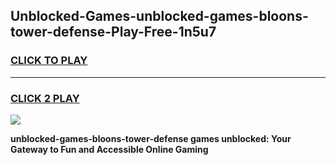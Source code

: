 
## Unblocked-Games-unblocked-games-bloons-tower-defense-Play-Free-1n5u7
<h3>
<a href="https://premium76.site?title=unblocked-games-bloons-tower-defense&ref=24M">CLICK TO PLAY</a></h3>
<hr>

<h3>
<a href="https://premium76.site?title=unblocked-games-bloons-tower-defense&ref=24M">CLICK 2 PLAY</a>
  
</h3>

<a href="https://premium76.site?title=unblocked-games-bloons-tower-defense&ref=24M"><img src="https://clearcache.store/games.png"></a>


**unblocked-games-bloons-tower-defense games unblocked: Your Gateway to Fun and Accessible Online Gaming**
